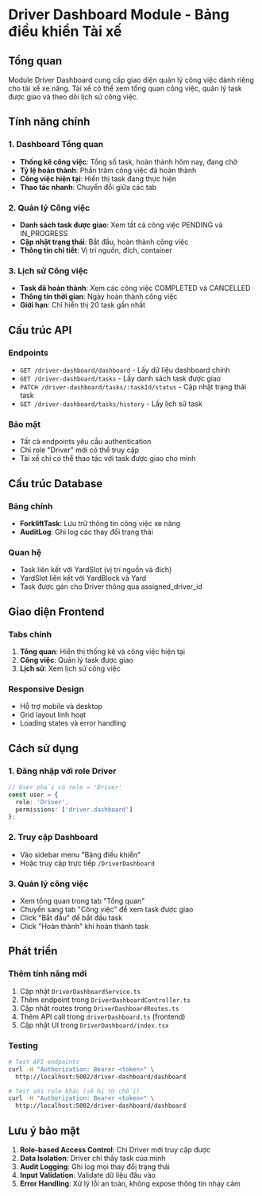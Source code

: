 # Driver Dashboard Module - Bảng điều khiển Tài xế

## Tổng quan
Module Driver Dashboard cung cấp giao diện quản lý công việc dành riêng cho tài xế xe nâng. Tài xế có thể xem tổng quan công việc, quản lý task được giao và theo dõi lịch sử công việc.

## Tính năng chính

### 1. Dashboard Tổng quan
- **Thống kê công việc**: Tổng số task, hoàn thành hôm nay, đang chờ
- **Tỷ lệ hoàn thành**: Phần trăm công việc đã hoàn thành
- **Công việc hiện tại**: Hiển thị task đang thực hiện
- **Thao tác nhanh**: Chuyển đổi giữa các tab

### 2. Quản lý Công việc
- **Danh sách task được giao**: Xem tất cả công việc PENDING và IN_PROGRESS
- **Cập nhật trạng thái**: Bắt đầu, hoàn thành công việc
- **Thông tin chi tiết**: Vị trí nguồn, đích, container

### 3. Lịch sử Công việc
- **Task đã hoàn thành**: Xem các công việc COMPLETED và CANCELLED
- **Thông tin thời gian**: Ngày hoàn thành công việc
- **Giới hạn**: Chỉ hiển thị 20 task gần nhất

## Cấu trúc API

### Endpoints
- `GET /driver-dashboard/dashboard` - Lấy dữ liệu dashboard chính
- `GET /driver-dashboard/tasks` - Lấy danh sách task được giao
- `PATCH /driver-dashboard/tasks/:taskId/status` - Cập nhật trạng thái task
- `GET /driver-dashboard/tasks/history` - Lấy lịch sử task

### Bảo mật
- Tất cả endpoints yêu cầu authentication
- Chỉ role "Driver" mới có thể truy cập
- Tài xế chỉ có thể thao tác với task được giao cho mình

## Cấu trúc Database

### Bảng chính
- **ForkliftTask**: Lưu trữ thông tin công việc xe nâng
- **AuditLog**: Ghi log các thay đổi trạng thái

### Quan hệ
- Task liên kết với YardSlot (vị trí nguồn và đích)
- YardSlot liên kết với YardBlock và Yard
- Task được gán cho Driver thông qua assigned_driver_id

## Giao diện Frontend

### Tabs chính
1. **Tổng quan**: Hiển thị thống kê và công việc hiện tại
2. **Công việc**: Quản lý task được giao
3. **Lịch sử**: Xem lịch sử công việc

### Responsive Design
- Hỗ trợ mobile và desktop
- Grid layout linh hoạt
- Loading states và error handling

## Cách sử dụng

### 1. Đăng nhập với role Driver
```typescript
// User phải có role = 'Driver'
const user = {
  role: 'Driver',
  permissions: ['driver.dashboard']
};
```

### 2. Truy cập Dashboard
- Vào sidebar menu "Bảng điều khiển"
- Hoặc truy cập trực tiếp `/DriverDashboard`

### 3. Quản lý công việc
- Xem tổng quan trong tab "Tổng quan"
- Chuyển sang tab "Công việc" để xem task được giao
- Click "Bắt đầu" để bắt đầu task
- Click "Hoàn thành" khi hoàn thành task

## Phát triển

### Thêm tính năng mới
1. Cập nhật `DriverDashboardService.ts`
2. Thêm endpoint trong `DriverDashboardController.ts`
3. Cập nhật routes trong `DriverDashboardRoutes.ts`
4. Thêm API call trong `driverDashboard.ts` (frontend)
5. Cập nhật UI trong `DriverDashboard/index.tsx`

### Testing
```bash
# Test API endpoints
curl -H "Authorization: Bearer <token>" \
  http://localhost:5002/driver-dashboard/dashboard

# Test với role khác (sẽ bị từ chối)
curl -H "Authorization: Bearer <token>" \
  http://localhost:5002/driver-dashboard/dashboard
```

## Lưu ý bảo mật

1. **Role-based Access Control**: Chỉ Driver mới truy cập được
2. **Data Isolation**: Driver chỉ thấy task của mình
3. **Audit Logging**: Ghi log mọi thay đổi trạng thái
4. **Input Validation**: Validate dữ liệu đầu vào
5. **Error Handling**: Xử lý lỗi an toàn, không expose thông tin nhạy cảm
